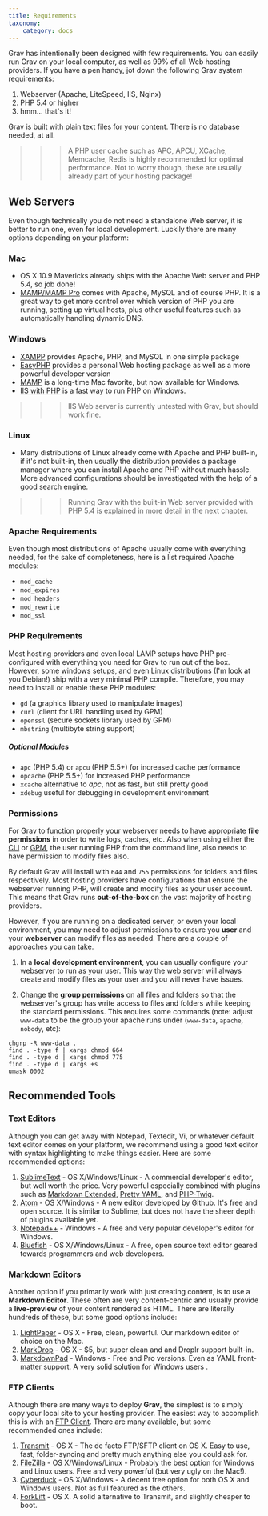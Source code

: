 ```yaml
---
title: Requirements
taxonomy:
    category: docs
---
```


Grav has intentionally been designed with few requirements.  You can easily run Grav on your local computer, as well as 99% of all Web hosting providers. If you have a pen handy, jot down the following Grav system requirements:

1. Webserver (Apache, LiteSpeed, IIS, Nginx)
2. PHP 5.4 or higher
3. hmm... that's it!

Grav is built with plain text files for your content. There is no database needed, at all.

>>> A PHP user cache such as APC, APCU, XCache, Memcache, Redis is highly recommended for optimal performance.  Not to worry though, these are usually already part of your hosting package!

## Web Servers

Even though technically you do not need a standalone Web server, it is better to run one, even for local development. Luckily there are many options depending on your platform:

### Mac

* OS X 10.9 Mavericks already ships with the Apache Web server and PHP 5.4, so job done!
* [MAMP/MAMP Pro](http://mamp.info) comes with Apache, MySQL and of course PHP.  It is a great way to get more control over which version of PHP you are running, setting up virtual hosts, plus other useful features such as automatically handling dynamic DNS.

### Windows

* [XAMPP](https://www.apachefriends.org/index.html) provides Apache, PHP, and MySQL in one simple package
* [EasyPHP](http://www.easyphp.org/) provides a personal Web hosting package as well as a more powerful developer version
* [MAMP](http://mamp.info) is a long-time Mac favorite, but now available for Windows.
* [IIS with PHP](http://php.iis.net/) is a fast way to run PHP on Windows.

>>> IIS Web server is currently untested with Grav, but should work fine.

### Linux

* Many distributions of Linux already come with Apache and PHP built-in, if it's not built-in, then usually the distribution provides a package manager where you can install Apache and PHP without much hassle.  More advanced configurations should be investigated with the help of a good search engine.

>>> Running Grav with the built-in Web server provided with PHP 5.4 is explained in more detail in the next chapter.

### Apache Requirements

Even though most distributions of Apache usually come with everything needed, for the sake of completeness, here is a list required Apache modules:

* `mod_cache`
* `mod_expires`
* `mod_headers`
* `mod_rewrite`
* `mod_ssl`

### PHP Requirements

Most hosting providers and even local LAMP setups have PHP pre-configured with everything you need for Grav to run out of the box.  However, some windows setups, and even Linux distributions (I'm look at you Debian!) ship with a very minimal PHP compile. Therefore, you may need to install or enable these PHP modules:

* `gd` (a graphics library used to manipulate images)
* `curl` (client for URL handling used by GPM)
* `openssl` (secure sockets library used by GPM)
* `mbstring` (multibyte string support)

##### Optional Modules

* `apc` (PHP 5.4) or `apcu` (PHP 5.5+) for increased cache performance
* `opcache` (PHP 5.5+) for increased PHP performance
* `xcache` alternative to *apc*, not as fast, but still pretty good
* `xdebug` useful for debugging in development environment


### Permissions

For Grav to function properly your webserver needs to have appropriate **file permissions** in order to write logs, caches, etc.  Also when using either the [CLI](/advanced/grav-cli) or [GPM](/advanced/gpm), the user running PHP from the command line, also needs to have permission to modify files also.

By default Grav will install with `644` and `755` permissions for folders and files respectively. Most hosting providers have configurations that ensure the webserver running PHP, will create and modify files as your user account.  This means that Grav runs **out-of-the-box** on the vast majority of hosting providers.

However, if you are running on a dedicated server, or even your local environment, you may need to adjust permissions to ensure you **user** and your **webserver** can modify files as needed.  There are a couple of approaches you can take.

1. In a **local development environment**, you can usually configure your webserver to run as your user.  This way the web server will always create and modify files as your user and you will never have issues.

2. Change the **group permissions** on all files and folders so that the webserver's group has write access to files and folders while keeping the standard permissions.  This requires some commands (note: adjust `www-data` to be the group your apache runs under (`www-data`, `apache`, `nobody`, etc):

```
chgrp -R www-data .
find . -type f | xargs chmod 664
find . -type d | xargs chmod 775
find . -type d | xargs +s
umask 0002
```



## Recommended Tools

### Text Editors

Although you can get away with Notepad, Textedit, Vi, or whatever default text editor comes on your platform, we recommend using a good text editor with syntax highlighting to make things easier.  Here are some recommended options:

1. [SublimeText](http://www.sublimetext.com/) - OS X/Windows/Linux - A commercial developer's editor, but well worth the price. Very powerful especially combined with plugins such as [Markdown Extended](https://sublime.wbond.net/packages/Markdown%20Extended), [Pretty YAML](https://sublime.wbond.net/packages/Pretty%20YAML), and [PHP-Twig](https://sublime.wbond.net/packages/PHP-Twig).
2. [Atom](http://atom.io) - OS X/Windows - A new editor developed by Github. It's free and open source.  It is similar to Sublime, but does not have the sheer depth of plugins available yet.
3. [Notepad++](http://notepad-plus-plus.org/) - Windows - A free and very popular developer's editor for Windows.
4. [Bluefish](http://bluefish.openoffice.nl/index.html) - OS X/Windows/Linux - A free, open source text editor geared towards programmers and web developers.

### Markdown Editors

Another option if you primarily work with just creating content, is to use a **Markdown Editor**. These often are very content-centric and usually provide a **live-preview** of your content rendered as HTML.  There are literally hundreds of these, but some good options include:

1. [LightPaper](http://www.ashokgelal.com/lightpaper-for-mac) - OS X - Free, clean, powerful.  Our markdown editor of choice on the Mac.
2. [MarkDrop](http://culturezoo.com/markdrop/) - OS X - $5, but super clean and and Droplr support built-in.
3. [MarkdownPad](http://markdownpad.com/) - Windows - Free and Pro versions. Even as YAML front-matter support.  A very solid solution for Windows users .

### FTP Clients

Although there are many ways to deploy **Grav**, the simplest is to simply copy your local site to your hosting provider.  The easiest way to accomplish this is with an [FTP Client](http://en.wikipedia.org/wiki/File_Transfer_Protocol).  There are many available, but some recommended ones include:

1. [Transmit](http://panic.com/transmit/) - OS X - The de facto FTP/SFTP client on OS X.  Easy to use, fast, folder-syncing and pretty much anything else you could ask for.
2. [FileZilla](https://filezilla-project.org/) - OS X/Windows/Linux - Probably the best option for Windows and Linux users. Free and very powerful (but very ugly on the Mac!).
3. [Cyberduck](http://cyberduck.io/) - OS X/Windows - A decent free option for both OS X and Windows users.  Not as full featured as the others.
4. [ForkLift](http://www.binarynights.com/forklift/) - OS X.  A solid alternative to Transmit, and slightly cheaper to boot.


